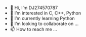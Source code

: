 - 👋 Hi, I’m DJ274570787
- 👀 I’m interested in C, C++, Python
- 🌱 I’m currently learning Python
- 💞️ I’m looking to collaborate on ...
- 📫 How to reach me ...

<!---
DJ274570787/DJ274570787 is a ✨ special ✨ repository because its `README.md` (this file) appears on your GitHub profile.
You can click the Preview link to take a look at your changes.
--->
